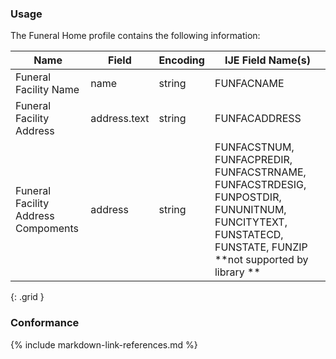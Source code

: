 ### Usage
The Funeral Home profile contains the following information:

| **Name** |  **Field**   |  **Encoding**  |  **IJE Field Name(s)**  |
| ---------------| ------------------------ | ------------- | ------------------- |
| Funeral Facility Name| name | string | FUNFACNAME |
| Funeral Facility Address | address.text  | string | FUNFACADDRESS |
| Funeral Facility Address Compoments | address  | string | FUNFACSTNUM, FUNFACPREDIR, FUNFACSTRNAME, FUNFACSTRDESIG, FUNPOSTDIR, FUNUNITNUM, FUNCITYTEXT, FUNSTATECD, FUNSTATE, FUNZIP **not supported by library ** |
{: .grid }


### Conformance

{% include markdown-link-references.md %}
